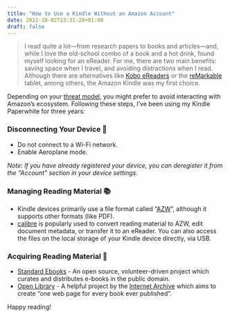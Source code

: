 ```yaml
---
title: "How to Use a Kindle Without an Amazon Account"
date: 2022-10-02T23:31:28+01:00
draft: false
---
```


> I read quite a lot—from research papers to books and articles—and, while I love the old-school combo of a book and a hot drink, found myself looking for an eReader. For me, there are two main benefits: saving space when I travel, and avoiding distractions when I read.
> Although there are alternatives like [Kobo eReaders](https://www.kobo.com/us/en/ereaders) or the [reMarkable](https://remarkable.com/) tablet, among others, the Amazon Kindle was my first choice.

Depending on your [threat model](https://www.privacyguides.org/basics/threat-modeling/), you might prefer to avoid interacting with Amazon’s ecosystem. Following these steps, I’ve been using my Kindle Paperwhite for three years:

### Disconnecting Your Device 🔌

- Do not connect to a Wi-Fi network.
- Enable Aeroplane mode.

*Note: If you have already registered your device, you can deregister it from the “Account” section in your device settings.*

### Managing Reading Material 📚

- Kindle devices primarily use a file format called “[AZW](https://en.wikipedia.org/wiki/Kindle_File_Format)”, although it supports other formats (like PDF).
- [calibre](https://calibre-ebook.com/) is popularly used to convert reading material to AZW, edit document metadata, or transfer it to an eReader.
    You can also access the files on the local storage of your Kindle device directly, via USB.

### Acquiring Reading Material 📕

- [Standard Ebooks](https://standardebooks.org/) - An open source, volunteer-driven project which curates and distributes e-books in the public domain.
- [Open Library](https://openlibrary.org/) - A helpful project by the [Internet Archive](https://en.wikipedia.org/wiki/Internet_Archive) which aims to create “one web page for every book ever published”.

Happy reading! 
